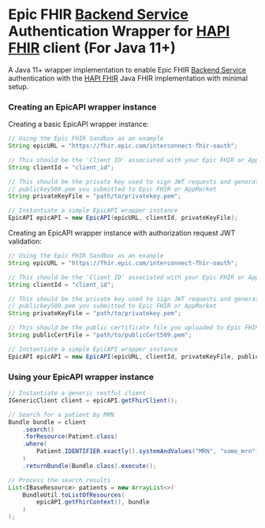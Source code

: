 # Epic FHIR [Backend Service](https://fhir.epic.com/Documentation?docId=oauth2&section=BackendOAuth2Guide) Authentication Wrapper for [HAPI FHIR](https://hapifhir.io/) client (For Java 11+)

A Java 11+ wrapper implementation to enable Epic FHIR 
[Backend Service](https://fhir.epic.com/Documentation?docId=oauth2&section=BackendOAuth2Guide) authentication
with the [HAPI FHIR](https://hapifhir.io/) Java FHIR implementation with minimal setup.

### Creating an EpicAPI wrapper instance
Creating a basic EpicAPI wrapper instance:
```java
// Using the Epic FHIR Sandbox as an example
String epicURL = "https://fhir.epic.com/interconnect-fhir-oauth";

// This should be the 'Client ID' associated with your Epic FHIR or AppMarket app
String clientId = "client_id";

// This should be the private key used to sign JWT requests and generate the
// publickey509.pem you submitted to Epic FHIR or AppMarket
String privateKeyFile = "path/to/privatekey.pem";

// Instantiate a simple EpicAPI wrapper instance
EpicAPI epicAPI = new EpicAPI(epicURL, clientId, privateKeyFile);
```

Creating an EpicAPI wrapper instance with authorization request JWT validation:
```java
// Using the Epic FHIR Sandbox as an example
String epicURL = "https://fhir.epic.com/interconnect-fhir-oauth";

// This should be the 'Client ID' associated with your Epic FHIR or AppMarket app
String clientId = "client_id";

// This should be the private key used to sign JWT requests and generate the
// publickey509.pem you submitted to Epic FHIR or AppMarket
String privateKeyFile = "path/to/privatekey.pem";

// This should be the public certificate file you uploaded to Epic FHIR or AppMarket
String publicCertFile = "path/to/publicCert509.pem";

// Instantiate a simple EpicAPI wrapper instance
EpicAPI epicAPI = new EpicAPI(epicURL, clientId, privateKeyFile, publicCertFile);
```

### Using your EpicAPI wrapper instance
```java
// Instantiate a generic restful client
IGenericClient client = epicAPI.getFhirClient();

// Search for a patient by MRN
Bundle bundle = client
    .search()
    .forResource(Patient.class)
    .where(
        Patient.IDENTIFIER.exactly().systemAndValues("MRN", "some_mrn")
    )
    .returnBundle(Bundle.class).execute();

// Process the search results
List<IBaseResource> patients = new ArrayList<>(
    BundleUtil.toListOfResources(
        epicAPI.getFhirContext(), bundle
    )
);
```